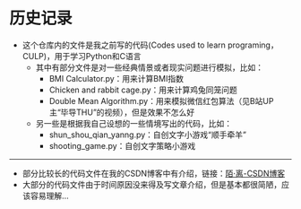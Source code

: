 # 历史记录
- 这个仓库内的文件是我之前写的代码(Codes used to learn programing，CULP)，用于学习Python和C语言
    - 其中有部分文件是对一些经典情景或者现实问题进行模拟，比如：
        - BMI Calculator.py：用来计算BMI指数
        - Chicken and rabbit cage.py：用来计算鸡兔同笼问题
        - Double Mean Algorithm.py：用来模拟微信红包算法（见B站UP主“毕导THU”的视频），但是效果不怎么好
    - 另一些是根据我自己设想的一些情境写出的代码，比如：
        - shun_shou_qian_yanng.py：自创文字小游戏“顺手牵羊”
        - shooting_game.py：自创文字策略小游戏
---
- 部分比较长的代码文件在我的CSDN博客中有介绍，链接：[陌·离-CSDN博客](https://blog.csdn.net/mo_li_2892197119?spm=1000.2115.3001.5343)
- 大部分的代码文件由于时间原因没来得及写文章介绍，但是基本都很简陋，应该容易理解…